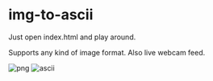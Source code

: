 # img-to-ascii
Just open index.html and play around.

Supports any kind of image format. Also live webcam feed.

![png](https://i.imgur.com/AO8w4m4.png)
![ascii](https://i.imgur.com/FuoU1MY.png)
